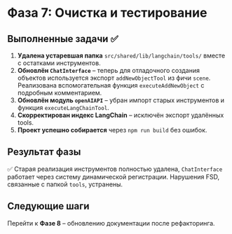 # Фаза 7: Очистка и тестирование

## Выполненные задачи ✅

1. **Удалена устаревшая папка** `src/shared/lib/langchain/tools/` вместе с остатками инструментов.
2. **Обновлён `ChatInterface`** – теперь для отладочного создания объектов используется экспорт `addNewObjectTool` из фичи `scene`.
   Реализована вспомогательная функция `executeAddNewObject` с подробным комментарием.
3. **Обновлён модуль `openAIAPI`** – убран импорт старых инструментов и функция `executeLangChainTool`.
4. **Скорректирован индекс LangChain** – исключён экспорт удалённых tools.
5. **Проект успешно собирается** через `npm run build` без ошибок.

## Результат фазы

✅ Старая реализация инструментов полностью удалена, `ChatInterface` работает через систему динамической регистрации. Нарушения FSD, связанные с папкой `tools`, устранены.

## Следующие шаги

Перейти к **Фазе 8** – обновлению документации после рефакторинга.
